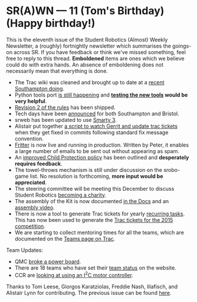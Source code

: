 # SR(A)WN — 11 (Tom's Birthday) (Happy birthday!)

This is the eleventh issue of the Student Robotics (Almost) Weekly Newsletter, a (roughly) fortnightly newsletter which summarises the goings-on across SR. If you have feedback or think we've missed something, feel free to reply to this thread. **Emboldened** items are ones which we believe could do with extra hands. An absence of emboldening does not necessarily mean that everything is done.

* The Trac wiki was cleaned and brought up to date at a [recent Southampton doing][list-trac-cleanup].
* Python tools port [is still happening][list-tools-doing] and **[testing the new tools][wiki-tools-beta-installation] would be very helpful**.
* [Revision 2 of the rules][list-rules] has been shipped.
* Tech days have been [announced][site-keydates] for both Southampton and Bristol.
* srweb has been updated to use [Smarty 3][list-smarty].
* Alistair put together [a script to watch Gerrit and update trac tickets][autotrac] when they get fixed in commits following standard fix message convention.
* [Fritter][fritter] is now live and running in production. Written by Peter, it enables a large number of emails to be sent out without appearing as spam.
* An [improved Child Protection policy][child-protection] has been outlined and **desperately requires feedback**.
* The towel-throws mechanism is still under discussion on the srobo-game list. No resolution is forthcoming, **more input would be appreciated**.
* The steering committee will be meeting this December to discuss Student Robotics [becoming a charity][charity].
* The assembly of the Kit is now documented [in the Docs][docs] and an [assembly video][video].
* There is now a tool to generate Trac tickets for yearly [recurring tasks][recur]. This has now been used to generate the [Trac tickets for the 2015 competition][sr2015].
* We are starting to collect mentoring times for all the teams, which are documented on the [Teams page on Trac][trac-teams].

Team Updates:

* QMC [broke a power board][forum-qmc-power].
* There are 18 teams who have set their [team status][site-ts] on the website.
* CCR are [looking at using an I<sup>2</sup>C motor controller][forum-motor-board].

Thanks to Tom Leese, Giorgos Karatziolas, Freddie Nash, lilafisch, and Alistair Lynn for contributing. The previous issue can be found [here][trac-previous].

[forum-qmc-power]: https://www.studentrobotics.org/forum/viewtopic.php?f=9&t=210
[list-trac-cleanup]: https://groups.google.com/d/topic/srobo/X6VwSraJNgM/discussion
[trac-previous]: https://groups.google.com/d/topic/srobo/EkuoF2V2Mbc/discussion
[site-keydates]: https://www.studentrobotics.org/key_dates
[site-ts]: https://www.studentrobotics.org/teams/
[list-smarty]:https://groups.google.com/d/topic/srobo-devel/NSBzFGK1vdg/discussion
[list-rules]: https://groups.google.com/d/topic/srobo/lhzCAXbbU0I/discussion
[charity]:https://groups.google.com/d/topic/srobo/n5OWoI7Azsk/discussion
[docs]:https://www.studentrobotics.org/docs/kit/
[video]:https://www.youtube.com/watch?v=vhZjjCdhVE0
[fritter]:https://groups.google.com/d/topic/srobo-devel/FlDvQ3p6Thg/discussion
[recur]: https://www.studentrobotics.org/cgit/recurring-tasks.git/
[sr2015]:https://www.studentrobotics.org/trac/milestone/SR2015%20Competition
[autotrac]:https://groups.google.com/d/topic/srobo-devel/tm3OXQ-ILZQ/discussion
[list-tools-doing]: https://groups.google.com/d/topic/srobo/effMxq6Is6g/discussion
[wiki-tools-beta-installation]: https://www.studentrobotics.org/trac/wiki/DevScripts#BetaInstallationMethod
[trac-teams]: http://trac.srobo.org/wiki/2015/Teams
[child-protection]: https://groups.google.com/d/topic/srobo/BmpSw75E9Fk/discussion
[forum-motor-board]: https://www.studentrobotics.org/forum/viewtopic.php?f=10&t=194
